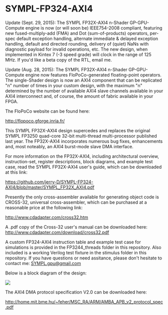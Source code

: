 # SYMPL-FP324-AXI4
Update (Sept. 29, 2015):  The SYMPL FP32X-AXI4 n-Shader GP-GPU-Compute engine is now (or will soon be) IEEE754-2008 compliant, featuring new fused-multiply-add (FMA) and Dot (sum-of-products) operators, per-spec default exception handling, alternate immediate & delayed exception handling, default and directed rounding, delivery of (quiet) NaNs with diagnostic payload for invalid operations, etc.  The new design, when implemented in Kintex 7 (-3 speed grade) will clock in the range of 125 MHz.  If you'd like a beta copy of the RTL, email me.

Update (Aug. 28, 2015):  The SYMPL FP32X-AXI4 n-Shader GP-GPU-Compute engine now features FloPoCo-generated floating-point operators.  The single-Shader design is now an AXI4 component that can be replicated "n" number of times in your custom design, with the maximum "n" determined by the number of available AXI4 slave channels available in your AXI4 interconnect and, of course, the amount of fabric available in your FPGA.  

The FloPoCo website can be found here:

http://flopoco.gforge.inria.fr/

This SYMPL FP32X-AXI4 design supercedes and replaces the original SYMPL FP3250 quad-core 32-bit multi-thread multi-processor published last year.  The FP32X-AXI4 incorporates numerous bug fixes, enhancements and, most noteably, an AXI4 burst-mode slave DMA interface.

For more information on the FP32X-AXI4, including architectural overview, instruction-set, register descriptions, block diagrams, and example test case, read the SYMPL FP32X-AXI4 user's guide, which can be downloaded at this link:

https://github.com/jerry-D/SYMPL-FP324-AXI4/blob/master/SYMPL_FP32X_AXI4.pdf

Presently the only cross-assembler available for generating object code is CROSS-32, universal cross-assembler, which can be purchased at a reasonable price at the following link:  

http://www.cdadapter.com/cross32.htm

A .pdf copy of the Cross-32 user's manual can be downloaded here:  http://www.cdadapter.com/download/cross32.pdf

A custom FP324-AXI4 instruction table and example test case for simulations is provided in the FP3244_threads folder in this repository.  Also included is a working Verilog test fixture in the stimulus folder in this repository.
If you have questions or need assitance, please don't hesitate to contact me:  SYMPL.gpu@gmail.com

Below is a block diagram of the design:

![](https://github.com/jerry-D/SYMPL-FP324-AXI4/blob/master/FP32X_AXI4_single.jpg)

The AXI4 DMA protocol specification V2.0 can be downloaded here:

http://home.mit.bme.hu/~feher/MSC_RA/ARM/AMBA_APB_v2_protocol_spec.pdf
